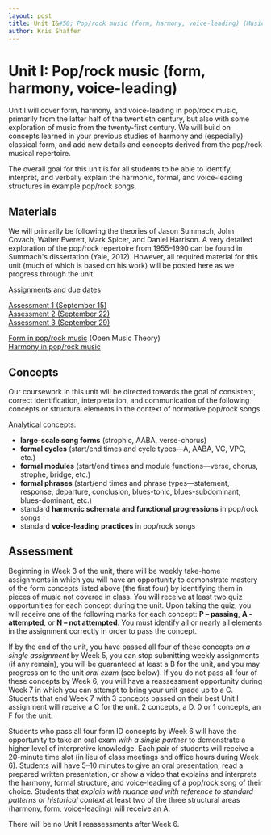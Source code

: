 ```yaml
---
layout: post
title: Unit I&#58; Pop/rock music (form, harmony, voice-leading) (Music Theory III)
author: Kris Shaffer
---
```


# Unit I: Pop/rock music (form, harmony, voice-leading)

Unit I will cover form, harmony, and voice-leading in pop/rock music, primarily from the latter half of the twentieth century, but also with some exploration of music from the twenty-first century. We will build on concepts learned in your previous studies of harmony and (especially) classical form, and add new details and concepts derived from the pop/rock musical repertoire.

The overall goal for this unit is for all students to be able to identify, interpret, and verbally explain the harmonic, formal, and voice-leading structures in example pop/rock songs.

## Materials ##

We will primarily be following the theories of Jason Summach, John Covach, Walter Everett, Mark Spicer, and Daniel Harrison. A very detailed exploration of the pop/rock repertoire from 1955–1990 can be found in Summach's dissertation (Yale, 2012). However, all required material for this unit (much of which is based on his work) will be posted here as we progress through the unit.

[Assignments and due dates](mt3-assign.html)  

[Assessment 1 (September 15)](materials/mt3-PopRockAnalysis1.html)  
[Assessment 2 (September 22)](materials/mt3-PopRockAnalysis2.html)  
[Assessment 3 (September 29)](materials/mt3-PopRockAnalysis3.html)  

[Form in pop/rock music](http://openmusictheory.com/popRockForm.html) (Open Music Theory)  
[Harmony in pop/rock music](http://openmusictheory.com/popRockHarmony.html)


## Concepts ##

Our coursework in this unit will be directed towards the goal of consistent, correct identification, interpretation, and communication of the following concepts or structural elements in the context of normative pop/rock songs.

Analytical concepts:

- **large-scale song forms** (strophic, AABA, verse-chorus)  
- **formal cycles** (start/end times and cycle types—A, AABA, VC, VPC, etc.)  
- **formal modules** (start/end times and module functions—verse, chorus, strophe, bridge, etc.)  
- **formal phrases** (start/end times and phrase types—statement, response, departure, conclusion, blues-tonic, blues-subdominant, blues-dominant, etc.)  
- standard **harmonic schemata and functional progressions** in pop/rock songs  
- standard **voice-leading practices** in pop/rock songs

## Assessment

Beginning in Week 3 of the unit, there will be weekly take-home assignments in which you will have an opportunity to demonstrate mastery of the form concepts listed above (the first four) by identifying them in pieces of music not covered in class. You will receive at least two quiz opportunities for each concept during the unit. Upon taking the quiz, you will receive one of the following marks for each concept: **P – passing**, **A - attempted**, or **N – not attempted**. You must identify all or nearly all elements in the assignment correctly in order to pass the concept.

If by the end of the unit, you have passed all four of these concepts *on a single assignment* by Week 5, you can stop submitting weekly assignments (if any remain), you will be guaranteed at least a B for the unit, and you may progress on to the unit *oral exam* (see below). If you do not pass all four of these concepts by Week 6, you will have a reassessment opportunity during Week 7 in which you can attempt to bring your unit grade up to a C. Students that end Week 7 with 3 concepts passed on their best Unit I assignment will receive a C for the unit. 2 concepts, a D. 0 or 1 concepts, an F for the unit.

Students who pass all four form ID concepts by Week 6 will have the opportunity to take an oral exam *with a single partner* to demonstrate a higher level of interpretive knowledge. Each pair of students will receive a 20-minute time slot (in lieu of class meetings and office hours during Week 6). Students will have 5–10 minutes to give an oral presentation, read a prepared written presentation, or show a video that explains and interprets the harmony, formal structure, and voice-leading of a pop/rock song of their choice. Students that *explain with nuance and with reference to standard patterns or historical context* at least two of the three structural areas (harmony, form, voice-leading) will receive an A.

There will be no Unit I reassessments after Week 6.